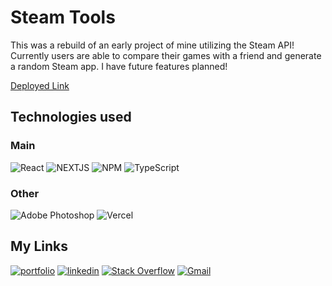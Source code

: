 
# Steam Tools

This was a rebuild of an early project of mine utilizing the Steam API! Currently users are able to compare their games with a friend and generate a random Steam app. I have future features planned!

[Deployed Link](https://steam-tools.vercel.app/)

## Technologies used
### Main
![React](https://img.shields.io/badge/react-%2320232a.svg?style=for-the-badge&logo=react&logoColor=%2361DAFB)
![NEXTJS](https://img.shields.io/badge/NEXTJS-%23000000.svg?style=for-the-badge&logo=NEXTjs&logoColor=white)
![NPM](https://img.shields.io/badge/NPM-%23000000.svg?style=for-the-badge&logo=npm&logoColor=white)
![TypeScript](https://img.shields.io/badge/typescript-%23323330.svg?style=for-the-badge&logo=typescript&logoColor=%5b93d4)
### Other
![Adobe Photoshop](https://img.shields.io/badge/adobephotoshop-%2331A8FF.svg?style=for-the-badge&logo=adobephotoshop&logoColor=white)
![Vercel](https://img.shields.io/badge/Vercel-%23000000.svg?style=for-the-badge&logo=vercel&logoColor=white)


## My Links
[![portfolio](https://img.shields.io/badge/my_portfolio-000?style=for-the-badge&logo=ko-fi&logoColor=white)]([https://apierce.me/](https://portfolio-next-js-chi.vercel.app/))
[![linkedin](https://img.shields.io/badge/linkedin-0A66C2?style=for-the-badge&logo=linkedin&logoColor=white)](https://www.linkedin.com/id/ashton-pierce)
[![Stack Overflow](https://img.shields.io/badge/-Stackoverflow-FE7A16?style=for-the-badge&logo=stack-overflow&logoColor=white)](https://stackoverflow.com/users/14701660/ashton-pierce)
[![Gmail](https://img.shields.io/badge/Gmail-D14836?style=for-the-badge&logo=gmail&logoColor=white)](mailto:ashtoncvpierce@gmail.com)

